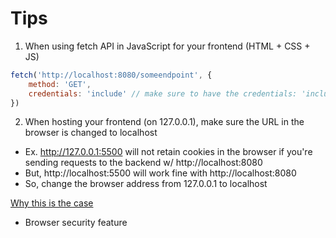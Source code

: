 # Tips

1. When using fetch API in JavaScript for your frontend (HTML + CSS + JS)

```javascript
fetch('http://localhost:8080/someendpoint', {
    method: 'GET',
    credentials: 'include' // make sure to have the credentials: 'include' option
})
```

2. When hosting your frontend (on 127.0.0.1), make sure the URL in the browser is changed to localhost
- Ex. http://127.0.0.1:5500 will not retain cookies in the browser if you're sending requests to the backend w/ http://localhost:8080
- But, http://localhost:5500 will work fine with http://localhost:8080
- So, change the browser address from 127.0.0.1 to localhost

[Why this is the case](https://web.dev/samesite-cookies-explained/)
- Browser security feature
